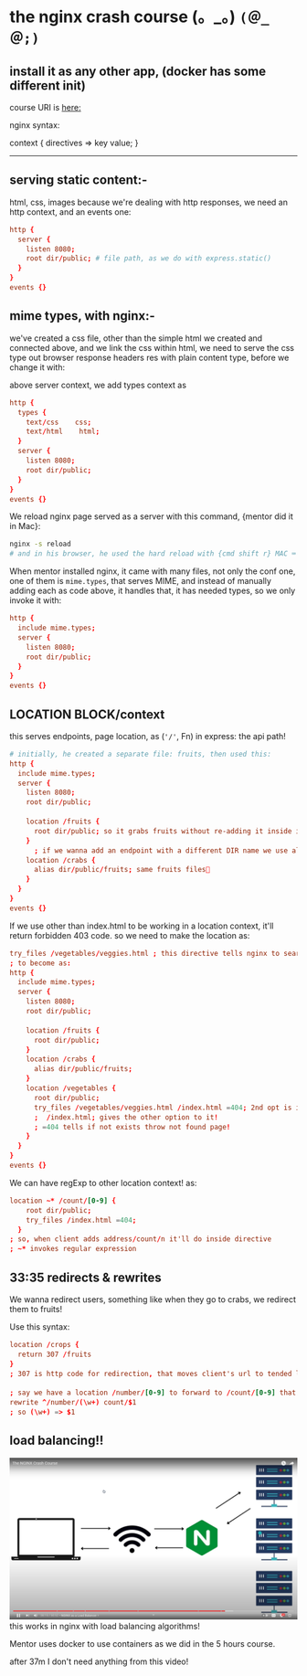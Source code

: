 # the nginx crash course **(。_。)**   `(＠_＠;)`

## install it as any other app, (docker has some different init)

course URI is [here:](https://youtu.be/7VAI73roXaY)

nginx syntax:

context {
  directives => key value;
}

---

## serving static content:-

html, css, images
because we're dealing with http responses, we need an http context, and an events one:

```conf
http {
  server {
    listen 8080;
    root dir/public; # file path, as we do with express.static()
  }
}
events {}
```

## mime types, with nginx:-

we've created a css file, other than the simple html we created and connected above, and we link the css within html, we need to serve the css type
out browser response headers res with plain content type, before we change it with:

above server context, we add types context as

```conf
http {
  types {
    text/css    css;
    text/html    html;
  }
  server {
    listen 8080;
    root dir/public;
  }
}
events {}
```

We reload nginx page served as a server with this command, {mentor did it in Mac}:

```sh
nginx -s reload
# and in his browser, he used the hard reload with {cmd shift r} MAC ⌨️
```

When mentor installed nginx, it came with many files, not only the conf one, one of them is `mime.types`, that serves MIME, and instead of manually adding each as code above, it handles that, it has needed types, so we only invoke it with:

```conf
http {
  include mime.types;
  server {
    listen 8080;
    root dir/public;
  }
}
events {}
```

## LOCATION BLOCK/context

this serves endpoints, page location, as (`'/'`, Fn) in express: the api path!

```conf
# initially, he created a separate file: fruits, then used this:
http {
  include mime.types;
  server {
    listen 8080;
    root dir/public;

    location /fruits {
      root dir/public; so it grabs fruits without re-adding it inside it. or it will consider it: fruits/fruits
    }
      ; if we wanna add an endpoint with a different DIR name we use alias instead of root, to tell it that we don't wanna append location to our Path, do:
    location /crabs {
      alias dir/public/fruits; same fruits files🔴
    }
  }
}
events {}
```

If we use other than index.html to be working in a location context, it'll return forbidden 403 code. so we need to make the location as:

```conf
try_files /vegetables/veggies.html ; this directive tells nginx to search for other than index.html, and we specify what directories to try!
; to become as:
http {
  include mime.types;
  server {
    listen 8080;
    root dir/public;

    location /fruits {
      root dir/public;
    }
    location /crabs {
      alias dir/public/fruits;
    }
    location /vegetables {
      root dir/public;
      try_files /vegetables/veggies.html /index.html =404; 2nd opt is in /app not vegetables🔴
      ;  /index.html; gives the other option to it!
      ; =404 tells if not exists throw not found page!
    }
  }
}
events {}
```

We can have regExp to other location context!
as:

```conf
location ~* /count/[0-9] {
    root dir/public;
    try_files /index.html =404;
  }
; so, when client adds address/count/n it'll do inside directive
; ~* invokes regular expression
```

## 33:35 redirects & rewrites

We wanna redirect users, something like when they go to crabs, we redirect them to fruits!

Use this syntax:

```conf
location /crops {
  return 307 /fruits
}
; 307 is http code for redirection, that moves client's url to tended location, although we can let path as is, but send fruits data, as:

; say we have a location /number/[0-9] to forward to /count/[0-9] that we used before! and we wanna let number as is but the functionality to be in count, this case is called rewriting, not redirecting:
rewrite ^/number/(\w+) count/$1
; so (\w+) => $1
```

## load balancing‼️

![load balancing algorithm](assets/image3.png) this works in nginx with load balancing algorithms!

Mentor uses docker to use containers as we did in the 5 hours course.

after 37m I don't need anything from this video!
